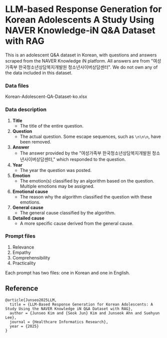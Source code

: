 # LLM-based Response Generation for Korean Adolescents A Study Using NAVER Knowledge-iN Q&A Dataset with RAG

This is an adolescent Q&A dataset in Korean, with questions and answers scraped from the NAVER Knowledge iN platform.
All answers are from "여성가족부 한국청소년상담복지개발원 청소년사이버상담센터".
We do not own any of the data included in this dataset.

### Data files
Korean-Adolescent-QA-Dataset-ko.xlsx

### Data description
1. **Title**  
   - The title of the entire question.
2. **Question**  
   - The actual question. Some escape sequences, such as `\n\n\n`, have been removed.
3. **Answer**  
   - The answer provided by the "여성가족부 한국청소년상담복지개발원 청소년사이버상담센터," which responded to the question.
4. **Year**  
   - The year the question was posted.
5. **Emotion**  
   - The emotion(s) classified by an algorithm based on the question. Multiple emotions may be assigned.
6. **Emotional cause**  
   - The reason why the algorithm classified the question with these emotions.
7. **General cause**  
   - The general cause classified by the algorithm.
8. **Detailed cause**  
   - A more specific cause derived from the general cause.

### Prompt files
1. Relevance 
2. Empathy
3. Comprehensibility
4. Practicality

Each prompt has two files: one in Korean and one in English.

## Reference
```
@article{Junseo2025LLM,
  title = {LLM-Based Response Generation for Korean Adolescents: A Study Using the NAVER Knowledge iN Q&A Dataset with RAG},
  author = {Junseo Kim and {Seok Jun} Kim and Junseok Ahn and Suehyun Lee},
  journal = {Healthcare Informatics Research},
  year = {2025}
}
```
